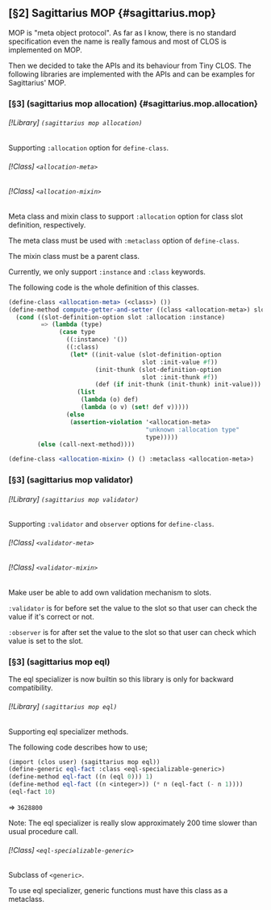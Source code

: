 [§2] Sagittarius MOP {#sagittarius.mop}
-------------

MOP is "meta object protocol". As far as I know, there is no standard
specification even the name is really famous and most of CLOS is implemented
on MOP.

Then we decided to take the APIs and its behaviour from Tiny CLOS. The following
libraries are implemented with the APIs and can be examples for Sagittarius'
MOP.

### [§3] (sagittarius mop allocation) {#sagittarius.mop.allocation}

###### [!Library] `(sagittarius mop allocation)` 

Supporting `:allocation` option for `define-class`.

###### [!Class] `<allocation-meta>` 
###### [!Class] `<allocation-mixin>` 

Meta class and mixin class to support `:allocation` option for
class slot definition, respectively.

The meta class must be used with `:metaclass` option of
`define-class`.

The mixin class must be a parent class.

Currently, we only support `:instance` and `:class` keywords.

The following code is the whole definition of this classes.

``````````scheme
(define-class <allocation-meta> (<class>) ())
(define-method compute-getter-and-setter ((class <allocation-meta>) slot)
  (cond ((slot-definition-option slot :allocation :instance)
         => (lambda (type)
              (case type
                ((:instance) '())
                ((:class)
                 (let* ((init-value (slot-definition-option
                                     slot :init-value #f))
                        (init-thunk (slot-definition-option 
                                     slot :init-thunk #f))
                        (def (if init-thunk (init-thunk) init-value)))
                   (list
                    (lambda (o) def)
                    (lambda (o v) (set! def v)))))
                (else
                 (assertion-violation '<allocation-meta>
                                      "unknown :allocation type"
                                      type)))))
        (else (call-next-method))))

(define-class <allocation-mixin> () () :metaclass <allocation-meta>)
``````````



### [§3] (sagittarius mop validator)

###### [!Library] `(sagittarius mop validator)` 

Supporting `:validator` and `observer` options for
`define-class`.

###### [!Class] `<validator-meta>` 
###### [!Class] `<validator-mixin>` 

Make user be able to add own validation mechanism to slots.

`:validator` is for before set the value to the slot so that user can check
the value if it's correct or not.

`:observer` is for after set the value to the slot so that user can check
which value is set to the slot.


### [§3] (sagittarius mop eql)

The eql specializer is now builtin so this library is only for backward
compatibility.

###### [!Library] `(sagittarius mop eql)` 

Supporting eql specializer methods.

The following code describes how to use;

``````````scheme
(import (clos user) (sagittarius mop eql))
(define-generic eql-fact :class <eql-specializable-generic>)
(define-method eql-fact ((n (eql 0))) 1)
(define-method eql-fact ((n <integer>)) (* n (eql-fact (- n 1))))
(eql-fact 10)
``````````
=> ``3628800``

Note: The eql specializer is really slow approximately 200 time slower than
usual procedure call.


###### [!Class] `<eql-specializable-generic>` 

Subclass of `<generic>`.

To use eql specializer, generic functions must have this class as a metaclass.


